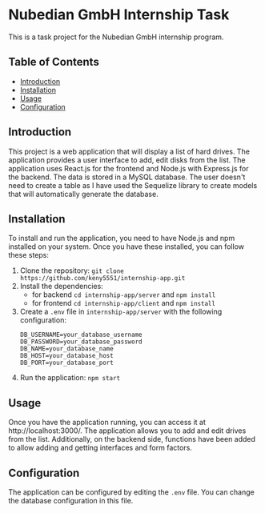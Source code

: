 # Nubedian GmbH Internship Task

This is a task project for the Nubedian GmbH internship program.

## Table of Contents

- [Introduction](#introduction)
- [Installation](#installation)
- [Usage](#usage)
- [Configuration](#configuration)

## Introduction

This project is a web application that will display a list of hard drives. The application provides a user interface to add, edit disks from the list. The application uses React.js for the frontend and Node.js with Express.js for the backend. The data is stored in a MySQL database. The user doesn't need to create a table as I have used the Sequelize library to create models that will automatically generate the database.

## Installation

To install and run the application, you need to have Node.js and npm installed on your system. Once you have these installed, you can follow these steps:

1. Clone the repository: `git clone https://github.com/keny5551/internship-app.git`
2. Install the dependencies: 
   - for backend `cd internship-app/server` and `npm install` 
   - for frontend `cd internship-app/client` and `npm install`
3. Create a `.env` file in `internship-app/server` with the following configuration:
   ```
   DB_USERNAME=your_database_username
   DB_PASSWORD=your_database_password
   DB_NAME=your_database_name
   DB_HOST=your_database_host
   DB_PORT=your_database_port
   ```
4. Run the application: `npm start`

## Usage

Once you have the application running, you can access it at http://localhost:3000/. The application allows you to add and edit drives from the list. Additionally, on the backend side, functions have been added to allow adding and getting interfaces and form factors.

## Configuration

The application can be configured by editing the `.env` file. You can change the database configuration in this file.
